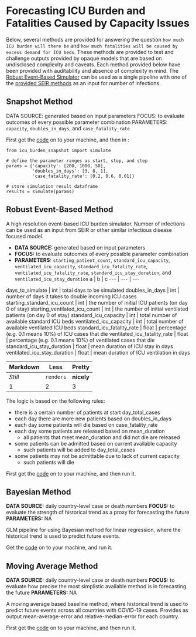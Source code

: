 # Forecasting ICU Burden and Fatalities Caused by Capacity Issues

Below, several methods are provided for answering the question `how much ICU burden will there be` and `how much fatalities will be caused by excess demand for ICU beds`. These methods are provided to test and challenge outputs provided by opaque models that are based on undisclosed complexity and caveats. Each method provided below have been provided with auditability and absence of complexity in mind. The [Robust Event-Based Simulator](#robust-event-based-method) can be used as a single pipeline with one of the [provided SEIR methods](https://github.com/autonomio/trauma-team-international/tree/master/SEIR) as an input for number of infections.

## Snapshot Method

DATA SOURCE: generated based on input parameters
FOCUS: to evaluate outcomes of every possible parameter combination
PARAMETERS: `capacity`, `doubles_in_days`, and `case_fatality_rate`

First get the [code](https://github.com/autonomio/trauma-team-international/blob/master/icu_burden/icu_burden_snapshot.py) on to your machine, and then in :

```
from icu_burden_snapshot import simulate

# define the parameter ranges as start, stop, and step
params = {'capacity': [200, 1000, 50],
          'doubles_in_days': [3, 8, 1],
          'case_fatality_rate': [0.2, 0.6, 0.01]}

# store simulation result dataframe
results = simulate(params)
```

## Robust Event-Based Method

A high resolution event-based ICU burden simulator. Number of infections can be used as an input from SEIR or other similar infectious disease focused model.

- **DATA SOURCE:** generated based on input parameters
- **FOCUS:** to evaluate outcomes of every possible parameter combination
- **PARAMETERS:** `starting_patient_count`, `standard_icu_capacity`, `ventilated_icu_capacity`, `standard_icu_fatality_rate`, `ventilated_icu_fatality_rate`, `standard_icu_stay_duration`, and `ventilated_icu_stay_duration`
a | b | c
--- | --- | ---


days_to_simulate | int | total days to be simulated
doubles_in_days | int | number of days it takes to double incoming ICU cases
starting_standard_icu_count | int | the number of initial ICU patients (on day 0 of stay)
starting_ventilated_icu_count | int | the number of initial ventilated patients (on day 0 of stay)
standard_icu_capacity | int | total number of available standard ICU beds
ventilated_icu_capacity | int | total number of available ventilated ICU beds
standard_icu_fatality_rate | float | percentage (e.g. 0.1 means 10%) of ICU cases that die 
ventilated_icu_fatality_rate | float | percentage (e.g. 0.1 means 10%) of ventilated cases that die
standard_icu_stay_duration | float | mean duration of ICU stay in days
ventilated_icu_stay_duration | float | mean duration of ICU ventilation in days

Markdown | Less | Pretty
--- | --- | ---
*Still* | `renders` | **nicely**
1 | 2 | 3

The logic is based on the following rules:

- there is a certain number of patients at start day_total_cases
- each day there are more new patients based on doubles_in_days
- each day some patients will die based on case_fatality_rate
- each day some patients are released based on mean_duration
    - all patients that meet mean_duration and did not die are released
- some patients can be admitted based on current available capacity
    - such patients will be added to day_total_cases
- some patients may not be admittable due to lack of current capacity
    - such patients will die
    
First get the [code](https://github.com/autonomio/trauma-team-international/blob/master/icu_burden/icu_burden_simulator.py) on to your machine, and then run it.

## Bayesian Method

**DATA SOURCE:** daily country-level case or death numbers
**FOCUS:** to evaluate the strength of historical trend as a proxy for forecasting the future
**PARAMETERS:** NA

GLM pipeline for using Bayesian method for linear regression, where the historical trend is used to predict future events.

Get the [code](https://github.com/autonomio/trauma-team-international/blob/master/icu_burden/icu_burden_bayesian.py) on to your machine, and run it.

## Moving Average Method

**DATA SOURCE:** daily country-level case or death numbers
**FOCUS:** to evaluate how precise the most simplistic available method is in forecasting the future
**PARAMETERS:** NA

A moving average based baseline method, where historical trend is used to predict future events across all countries with COVID-19 cases. Provides as output mean-average-error and relative-median-error for each country.

First get the [code](https://github.com/autonomio/trauma-team-international/blob/master/icu_burden/icu_burden_average.py) on to your machine, and then run it.
